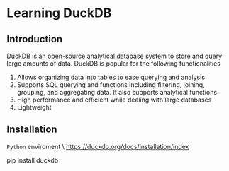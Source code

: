 # Learning DuckDB

## Introduction
DuckDB is an open-source analytical database system to store and query large amounts of data. DuckDB is popular for the following functionalities
1. Allows organizing data into tables to ease querying and analysis
2. Supports SQL querying and functions including filtering, joining, grouping, and aggregating data. It also supports analytical functions
3. High performance and efficient while dealing with large databases
4. Lightweight

## Installation
`Python` enviroment \\
https://duckdb.org/docs/installation/index

pip install duckdb